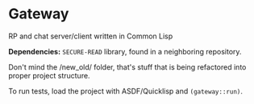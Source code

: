 # Gateway
RP and chat server/client written in Common Lisp

**Dependencies:** `SECURE-READ` library, found in a neighboring repository.

Don't mind the /new_old/ folder, that's stuff that is being refactored into proper project structure.

To run tests, load the project with ASDF/Quicklisp and `(gateway::run)`.
